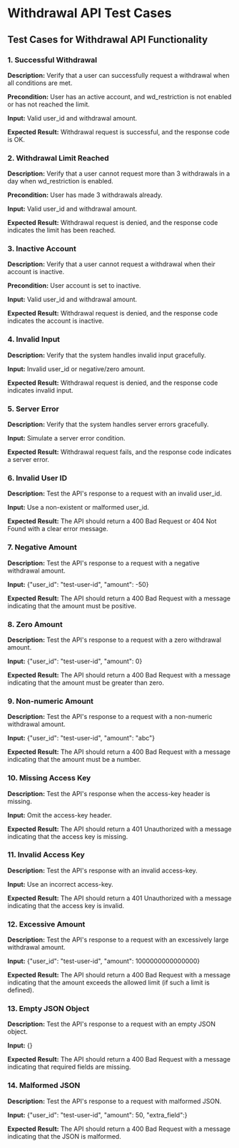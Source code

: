 # Withdrawal API Test Cases

## Test Cases for Withdrawal API Functionality

### 1. Successful Withdrawal

**Description:** Verify that a user can successfully request a withdrawal when all conditions are met.

**Precondition:** User has an active account, and wd_restriction is not enabled or has not reached the limit.

**Input:** Valid user_id and withdrawal amount.

**Expected Result:** Withdrawal request is successful, and the response code is OK.

### 2. Withdrawal Limit Reached

**Description:** Verify that a user cannot request more than 3 withdrawals in a day when wd_restriction is enabled.

**Precondition:** User has made 3 withdrawals already.

**Input:** Valid user_id and withdrawal amount.

**Expected Result:** Withdrawal request is denied, and the response code indicates the limit has been reached.

### 3. Inactive Account

**Description:** Verify that a user cannot request a withdrawal when their account is inactive.

**Precondition:** User account is set to inactive.

**Input:** Valid user_id and withdrawal amount.

**Expected Result:** Withdrawal request is denied, and the response code indicates the account is inactive.

### 4. Invalid Input

**Description:** Verify that the system handles invalid input gracefully.

**Input:** Invalid user_id or negative/zero amount.

**Expected Result:** Withdrawal request is denied, and the response code indicates invalid input.

### 5. Server Error

**Description:** Verify that the system handles server errors gracefully.

**Input:** Simulate a server error condition.

**Expected Result:** Withdrawal request fails, and the response code indicates a server error.

### 6. Invalid User ID

**Description:** Test the API's response to a request with an invalid user_id.

**Input:** Use a non-existent or malformed user_id.

**Expected Result:** The API should return a 400 Bad Request or 404 Not Found with a clear error message.

### 7. Negative Amount

**Description:** Test the API's response to a request with a negative withdrawal amount.

**Input:** {"user_id": "test-user-id", "amount": -50}

**Expected Result:** The API should return a 400 Bad Request with a message indicating that the amount must be positive.

### 8. Zero Amount

**Description:** Test the API's response to a request with a zero withdrawal amount.

**Input:** {"user_id": "test-user-id", "amount": 0}

**Expected Result:** The API should return a 400 Bad Request with a message indicating that the amount must be greater than zero.

### 9. Non-numeric Amount

**Description:** Test the API's response to a request with a non-numeric withdrawal amount.

**Input:** {"user_id": "test-user-id", "amount": "abc"}

**Expected Result:** The API should return a 400 Bad Request with a message indicating that the amount must be a number.

### 10. Missing Access Key

**Description:** Test the API's response when the access-key header is missing.

**Input:** Omit the access-key header.

**Expected Result:** The API should return a 401 Unauthorized with a message indicating that the access key is missing.

### 11. Invalid Access Key

**Description:** Test the API's response with an invalid access-key.

**Input:** Use an incorrect access-key.

**Expected Result:** The API should return a 401 Unauthorized with a message indicating that the access key is invalid.

### 12. Excessive Amount

**Description:** Test the API's response to a request with an excessively large withdrawal amount.

**Input:** {"user_id": "test-user-id", "amount": 1000000000000000}

**Expected Result:** The API should return a 400 Bad Request with a message indicating that the amount exceeds the allowed limit (if such a limit is defined).

### 13. Empty JSON Object

**Description:** Test the API's response to a request with an empty JSON object.

**Input:** {}

**Expected Result:** The API should return a 400 Bad Request with a message indicating that required fields are missing.

### 14. Malformed JSON

**Description:** Test the API's response to a request with malformed JSON.

**Input:** {"user_id": "test-user-id", "amount": 50, "extra_field":}

**Expected Result:** The API should return a 400 Bad Request with a message indicating that the JSON is malformed.